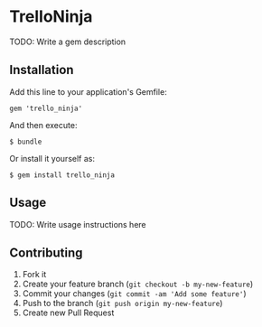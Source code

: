 # TrelloNinja

TODO: Write a gem description

## Installation

Add this line to your application's Gemfile:

    gem 'trello_ninja'

And then execute:

    $ bundle

Or install it yourself as:

    $ gem install trello_ninja

## Usage

TODO: Write usage instructions here

## Contributing

1. Fork it
2. Create your feature branch (`git checkout -b my-new-feature`)
3. Commit your changes (`git commit -am 'Add some feature'`)
4. Push to the branch (`git push origin my-new-feature`)
5. Create new Pull Request
